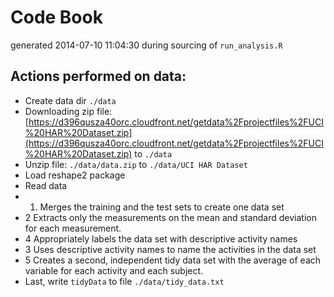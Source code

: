 # Code Book
generated 2014-07-10 11:04:30 during sourcing of `run_analysis.R`

## Actions performed on data:
* Create data dir `./data`
* Downloading zip file: [https://d396qusza40orc.cloudfront.net/getdata%2Fprojectfiles%2FUCI%20HAR%20Dataset.zip](https://d396qusza40orc.cloudfront.net/getdata%2Fprojectfiles%2FUCI%20HAR%20Dataset.zip) to `./data`
* Unzip file: `./data/data.zip` to `./data/UCI HAR Dataset`
* Load reshape2 package
* Read data
* 1. Merges the training and the test sets to create one data set
* 2 Extracts only the measurements on the mean and standard deviation for each measurement.
* 4 Appropriately labels the data set with descriptive activity names
* 3 Uses descriptive activity names to name the activities in the data set
* 5 Creates a second, independent tidy data set with the average of each variable for each activity and each subject.
* Last, write `tidyData` to file  `./data/tidy_data.txt`

